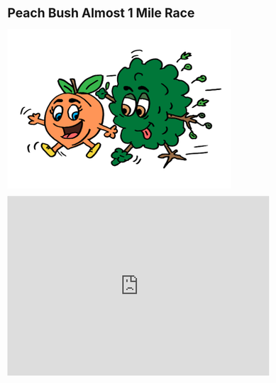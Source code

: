 # Peach Bush Almost 1 Mile Race

![Running Peach and Bush](logo.png)

<iframe height='405' width='590' frameborder='0' allowtransparency='true' scrolling='no' src='https://www.strava.com/segments/13431791/embed'></iframe>

